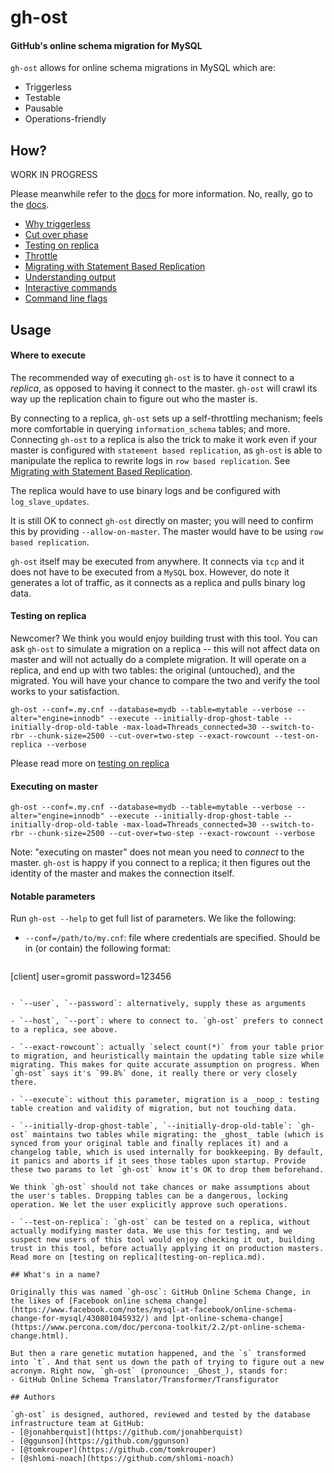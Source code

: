 # gh-ost

#### GitHub's online schema migration for MySQL

`gh-ost` allows for online schema migrations in MySQL which are:
- Triggerless
- Testable
- Pausable
- Operations-friendly

## How?

WORK IN PROGRESS

Please meanwhile refer to the [docs](doc) for more information. No, really, go to the [docs](doc).

- [Why triggerless](doc/why-triggerless.md)
- [Cut over phase](doc/cut-over.md)
- [Testing on replica](doc/testing-on-replica.md)
- [Throttle](doc/throttle.md)
- [Migrating with Statement Based Replication](doc/migrating-with-sbr.md)
- [Understanding output](doc/understanding-output.md)
- [Interactive commands](doc/interactive-commands.md)
- [Command line flags](doc/command-line-flags.md)

## Usage

#### Where to execute

The recommended way of executing `gh-ost` is to have it connect to a _replica_, as opposed to having it connect to the master. `gh-ost` will crawl its way up the replication chain to figure out who the master is.

By connecting to a replica, `gh-ost` sets up a self-throttling mechanism; feels more comfortable in querying `information_schema` tables; and more. Connecting `gh-ost` to a replica is also the trick to make it work even if your master is configured with `statement based replication`, as `gh-ost` is able to manipulate the replica to rewrite logs in `row based replication`. See [Migrating with Statement Based Replication](migrating-with-sbr.md).

The replica would have to use binary logs and be configured with `log_slave_updates`.

It is still OK to connect `gh-ost` directly on master; you will need to confirm this by providing `--allow-on-master`. The master would have to be using `row based replication`.

`gh-ost` itself may be executed from anywhere. It connects via `tcp` and it does not have to be executed from a `MySQL` box. However, do note it generates a lot of traffic, as it connects as a replica and pulls binary log data.

#### Testing on replica

Newcomer? We think you would enjoy building trust with this tool. You can ask `gh-ost` to simulate a migration on a replica -- this will not affect data on master and will not actually do a complete migration. It will operate on a replica, and end up with two tables: the original (untouched), and the migrated. You will have your chance to compare the two and verify the tool works to your satisfaction.

```
gh-ost --conf=.my.cnf --database=mydb --table=mytable --verbose --alter="engine=innodb" --execute --initially-drop-ghost-table --initially-drop-old-table -max-load=Threads_connected=30 --switch-to-rbr --chunk-size=2500 --cut-over=two-step --exact-rowcount --test-on-replica --verbose
```
Please read more on [testing on replica](testing-on-replica.md)

#### Executing on master

```
gh-ost --conf=.my.cnf --database=mydb --table=mytable --verbose --alter="engine=innodb" --execute --initially-drop-ghost-table --initially-drop-old-table -max-load=Threads_connected=30 --switch-to-rbr --chunk-size=2500 --cut-over=two-step --exact-rowcount --verbose
```

Note: "executing on master" does not mean you need to _connect_ to the master. `gh-ost` is happy if you connect to a replica; it then figures out the identity of the master and makes the connection itself.

#### Notable parameters

Run `gh-ost --help` to get full list of parameters. We like the following:

- `--conf=/path/to/my.cnf`: file where credentials are specified. Should be in (or contain) the following format:

  ```
[client]
user=gromit
password=123456
  ```

- `--user`, `--password`: alternatively, supply these as arguments

- `--host`, `--port`: where to connect to. `gh-ost` prefers to connect to a replica, see above.

- `--exact-rowcount`: actually `select count(*)` from your table prior to migration, and heuristically maintain the updating table size while migrating. This makes for quite accurate assumption on progress. When `gh-ost` says it's `99.8%` done, it really there or very closely there.

- `--execute`: without this parameter, migration is a _noop_: testing table creation and validity of migration, but not touching data.

- `--initially-drop-ghost-table`, `--initially-drop-old-table`: `gh-ost` maintains two tables while migrating: the _ghost_ table (which is synced from your original table and finally replaces it) and a changelog table, which is used internally for bookkeeping. By default, it panics and aborts if it sees those tables upon startup. Provide these two params to let `gh-ost` know it's OK to drop them beforehand.

  We think `gh-ost` should not take chances or make assumptions about the user's tables. Dropping tables can be a dangerous, locking operation. We let the user explicitly approve such operations.

- `--test-on-replica`: `gh-ost` can be tested on a replica, without actually modifying master data. We use this for testing, and we suspect new users of this tool would enjoy checking it out, building trust in this tool, before actually applying it on production masters. Read more on [testing on replica](testing-on-replica.md).

## What's in a name?

Originally this was named `gh-osc`: GitHub Online Schema Change, in the likes of [Facebook online schema change](https://www.facebook.com/notes/mysql-at-facebook/online-schema-change-for-mysql/430801045932/) and [pt-online-schema-change](https://www.percona.com/doc/percona-toolkit/2.2/pt-online-schema-change.html).

But then a rare genetic mutation happened, and the `s` transformed into `t`. And that sent us down the path of trying to figure out a new acronym. Right now, `gh-ost` (pronounce: _Ghost_), stands for:
- GitHub Online Schema Translator/Transformer/Transfigurator

## Authors

`gh-ost` is designed, authored, reviewed and tested by the database infrastructure team at GitHub:
- [@jonahberquist](https://github.com/jonahberquist)
- [@ggunson](https://github.com/ggunson)
- [@tomkrouper](https://github.com/tomkrouper)
- [@shlomi-noach](https://github.com/shlomi-noach)
